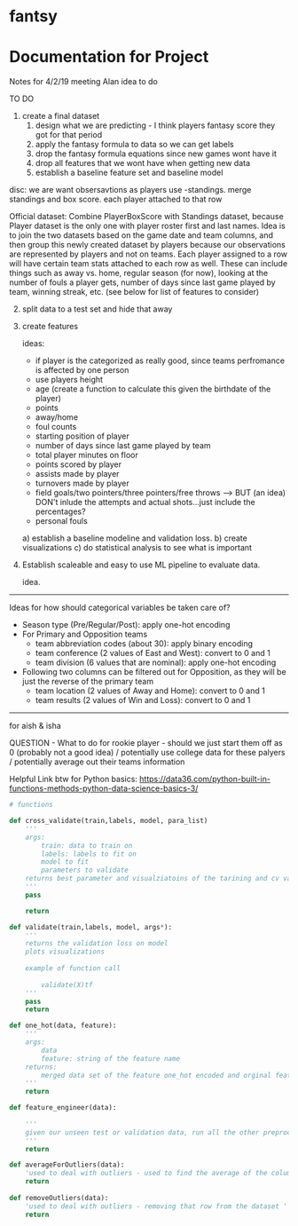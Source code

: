 # fantsy

# Documentation for Project 

Notes for 4/2/19 meeting
Alan idea to do 

TO DO 
1) create a final dataset
    1. design what we are predicting - I think players fantasy score they got for that period
    1. apply the fantasy formula to data so we can get labels
    1. drop the fantasy formula equations since new games wont have it 
    1. drop all features that we wont have when getting new data
    1. establish a baseline feature set and baseline model 
    
disc:
we are want obsersavtions as players 
use -standings. 
merge standings and box score. each player attached to that row

Official dataset: Combine PlayerBoxScore with Standings dataset, because Player dataset is the only one with player roster first and last names. Idea is to join the two datasets based on the game date and team columns, and then group this newly created dataset by players because our observations are represented by players and not on teams. Each player assigned to a row will have certain team stats attached to each row as well. These can include things such as away vs. home, regular season (for now), looking at the number of fouls a player gets, number of days since last game played by team, winning streak, etc. (see below for list of features to consider) 
    
2) split data to a test set and hide that away

3) create features
    
    ideas:
    - if player is the categorized as really good, since teams perfromance is affected by one person 
    - use players height
    - age (create a function to calculate this given the birthdate of the player)
    - points 
    - away/home 
    - foul counts 
    - starting position of player
    - number of days since last game played by team
    - total player minutes on floor 
    - points scored by player
    - assists made by player
    - turnovers made by player
    - field goals/two pointers/three pointers/free throws --> BUT (an idea) DON't inlude the attempts and actual shots...just include the percentages? 
    - personal fouls
   
    
    a) establish a baseline modeline and validation loss.
    b) create visualizations 
    c) do statistical analysis to see what is important
    
4) Establish scaleable and easy to use ML pipeline to evaluate data.

    idea. 
___________________________________________________________________

Ideas for how should categorical variables be taken care of?

- Season type (Pre/Regular/Post): apply one-hot encoding
- For Primary and Opposition teams
    - team abbreviation codes (about 30): apply binary encoding
    - team conference (2 values of East and West): convert to 0 and 1
    - team division (6 values that are nominal): apply one-hot encoding
- Following two columns can be filtered out for Opposition, as they will be just the reverse of the primary team
    - team location (2 values of Away and Home): convert to 0 and 1
    - team results (2 values of Win and Loss): convert to 0 and 1
 ___________________________________________________________________

for aish & isha 

QUESTION - What to do for rookie player - should we just start them off as 0 (probably not a good idea) / potentially use college data for these palyers / potentially average out their teams information 

Helpful Link btw for Python basics: https://data36.com/python-built-in-functions-methods-python-data-science-basics-3/

```python
# functions

def cross_validate(train,labels, model, para_list)
    '''
    args:
        train: data to train on
        labels: labels to fit on
        model to fit
        parameters to validate
    returns best parameter and visualziatoins of the tarining and cv validation loss 
    '''
    pass

    return 

def validate(train,labels, model, args*):
    '''
    returns the validation loss on model 
    plots visualizations
    
    example of function call
    
        validate(X)tf
    '''
    pass
    return 

def one_hot(data, feature):
    '''
    args:
        data
        feature: string of the feature name
    returns:
        merged data set of the feature one_hot encoded and orginal feature dropped
    '''
    return 

def feature_engineer(data):
    
    '''
    given our unseen test or validation data, run all the other preprocessing fucntions on the test data 
    '''
    return 

def averageForOutliers(data):
    'used to deal with outliers - used to find the average of the column'
    return 
    
def removeOutliers(data):
    'used to deal with outliers - removing that row from the dataset '
    return 

```

